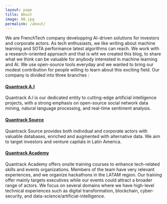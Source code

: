 ```yaml
---
layout: page
title: About
image: 08.jpg
permalink: /about/
---
```


We are FrenchTech company developping AI-driven solutions for investors and corporate actors. As tech enthusiasts, we like writing about machine learning and SOTA performance latest algorithms can reach. We work with a research-oriented approach and that is wht we created this blog, to share what we think can be valuable for anybody interested in machine learning and AI. We use open-source tools everyday and we wanted to bring our modest contribution for people willing to learn about this exciting field. Our company is divided into three branches :

#### [Quantrack A.I](https://www.quantrack.io)

Quantrack A.I is our dedicated entity to cutting-edge artificial intelligence projects, with a strong emphasis on open-source social network data mining, natural language processing, and real-time sentiment analysis.

#### [Quantrack Source](https://www.quantracksource.io)

Quantrack Source provides both individual and corporate actors with valuable databases, enriched and augmented with alternative data. We aim to target investors and venture capitals in Latin America.

#### [Quantrack Academy]((https://www.quantrackacademy.io))

Quantrack Academy offers onsite training courses to enhance tech-related skills and events organizations. Members of the team have very relevant experiences, and we organize hackathons in the LATAM region. Our training offer mainly targets executives while our events could attract a broader range of actors. We focus on several domains where we have high-level technical experiences such as digital transformation, blockchain, cyber-security, and data-science/artificial-intelligence.
